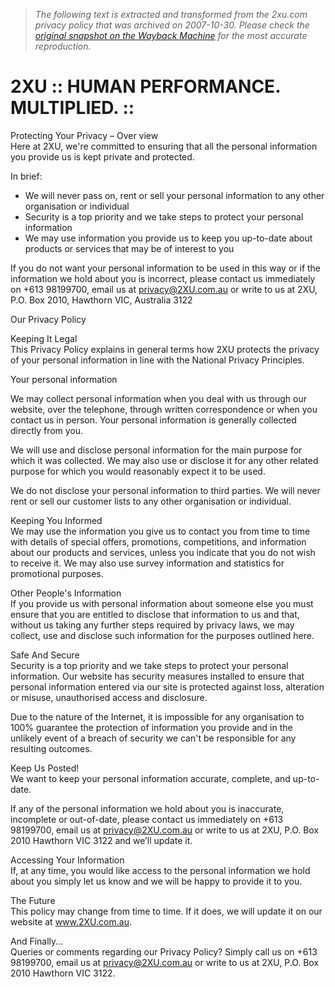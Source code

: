 > *The following text is extracted and transformed from the 2xu.com privacy policy that was archived on 2007-10-30. Please check the [original snapshot on the Wayback Machine](https://web.archive.org/web/20071030153934id_/http%3A//www.2xu.com/privacypolicy.html) for the most accurate reproduction.*

# 2XU :: HUMAN PERFORMANCE. MULTIPLIED. ::

Protecting Your Privacy – Over view  
Here at 2XU, we're committed to ensuring that all the personal information you provide us is kept private and protected.

In brief:

  * We will never pass on, rent or sell your personal information to any other organisation or individual
  * Security is a top priority and we take steps to protect your personal information
  * We may use information you provide us to keep you up-to-date about products or services that may be of interest to you



If you do not want your personal information to be used in this way or if the information we hold about you is incorrect, please contact us immediately on +613 98199700, email us at [privacy@2XU.com.au](mailto:privacy@2XU.com.au) or write to us at 2XU, P.O. Box 2010, Hawthorn VIC, Australia 3122

Our Privacy Policy

Keeping It Legal  
This Privacy Policy explains in general terms how 2XU protects the privacy of your personal information in line with the National Privacy Principles.

Your personal information

We may collect personal information when you deal with us through our website, over the telephone, through written correspondence or when you contact us in person. Your personal information is generally collected directly from you.

We will use and disclose personal information for the main purpose for which it was collected. We may also use or disclose it for any other related purpose for which you would reasonably expect it to be used.

We do not disclose your personal information to third parties. We will never rent or sell our customer lists to any other organisation or individual.

Keeping You Informed  
We may use the information you give us to contact you from time to time with details of special offers, promotions, competitions, and information about our products and services, unless you indicate that you do not wish to receive it. We may also use survey information and statistics for promotional purposes.

Other People's Information  
If you provide us with personal information about someone else you must ensure that you are entitled to disclose that information to us and that, without us taking any further steps required by privacy laws, we may collect, use and disclose such information for the purposes outlined here.

Safe And Secure  
Security is a top priority and we take steps to protect your personal information. Our website has security measures installed to ensure that personal information entered via our site is protected against loss, alteration or misuse, unauthorised access and disclosure.

Due to the nature of the Internet, it is impossible for any organisation to 100% guarantee the protection of information you provide and in the unlikely event of a breach of security we can't be responsible for any resulting outcomes.

Keep Us Posted!  
We want to keep your personal information accurate, complete, and up-to-date.

If any of the personal information we hold about you is inaccurate, incomplete or out-of-date, please contact us immediately on +613 98199700, email us at privacy@2XU.com.au or write to us at 2XU, P.O. Box 2010 Hawthorn VIC 3122 and we’ll update it.

Accessing Your Information  
If, at any time, you would like access to the personal information we hold about you simply let us know and we will be happy to provide it to you.

The Future  
This policy may change from time to time. If it does, we will update it on our website at www.2XU.com.au.

And Finally…  
Queries or comments regarding our Privacy Policy? Simply call us on +613 98199700, email us at [privacy@2XU.com.au](mailto:privacy@2XU.com.au) or write to us at 2XU, P.O. Box 2010 Hawthorn VIC 3122.  

